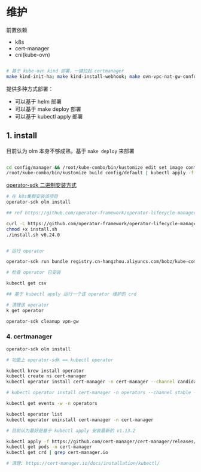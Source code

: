 # 维护

前置依赖

- k8s
- cert-manager
- cni(kube-ovn)

```bash

# 基于 kube-ovn kind 部署，一键拉起 certmanager
make kind-init-ha; make kind-install-webhook; make ovn-vpc-nat-gw-conformance-e2e

```

提供多种方式部署：

- 可以基于 helm 部署
- 可以基于 make deploy 部署
- 可以基于 kubectl apply 部署

## 1. install

目前认为 olm 本身不够成熟，基于 `make deploy` 来部署

``` bash

cd config/manager && /root/kube-combo/bin/kustomize edit set image controller=registry.cn-hangzhou.aliyuncs.com/bobz/kube-combo:latest
/root/kube-combo/bin/kustomize build config/default | kubectl apply -f -


```

[operator-sdk 二进制安装方式](https://sdk.operatorframework.io/docs/installation/)

```bash
# 在 k8s集群安装该项目
operator-sdk olm install

## ref https://github.com/operator-framework/operator-lifecycle-manager/releases/tag/v0.24.0

curl -L https://github.com/operator-framework/operator-lifecycle-manager/releases/download/v0.24.0/install.sh -o install.sh
chmod +x install.sh
./install.sh v0.24.0


# 运行 operator

operator-sdk run bundle registry.cn-hangzhou.aliyuncs.com/bobz/kube-combo-bundle:v0.0.3

# 检查 operator 已安装

kubectl get csv

## 基于 kubectl apply 运行一个该 operator 维护的 crd

# 清理该 operator
k get operator

operator-sdk cleanup vpn-gw

```

### 4. certmanager

``` bash
operator-sdk olm install

# 功能上 operator-sdk == kubectl operator

kubectl krew install operator
kubectl create ns cert-manager
kubectl operator install cert-manager -n cert-manager --channel candidate --approval Automatic --create-operator-group

# kubectl operator install cert-manager -n operators --channel stable --approval Automatic

kubectl get events -w -n operators

kubectl operator list
kubectl operator uninstall cert-manager -n cert-manager

# 目前认为最好是基于 kubectl apply 安装最新的 v1.13.2

kubectl apply -f https://github.com/cert-manager/cert-manager/releases/download/v1.13.2/cert-manager.yaml
kubectl get pods -n cert-manager
kubectl get crd | grep cert-manager.io

# 清理: https://cert-manager.io/docs/installation/kubectl/


```

